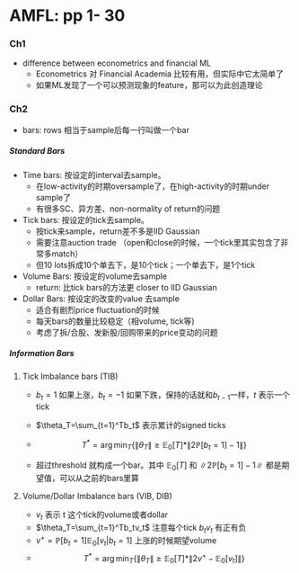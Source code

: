 # AMFL: pp 1- 30

### Ch1

- difference between econometrics and financial ML
    - Econometrics 对 Financial Academia 比较有用，但实际中它太简单了
    - 如果ML发现了一个可以预测现象的feature，那可以为此创造理论

### Ch2

- bars: rows 相当于sample后每一行叫做一个bar

##### Standard Bars

- Time bars: 按设定的interval去sample。
    - 在low-activity的时期oversample了，在high-activity的时期under sample了
    - 有很多SC、异方差、non-normality of return的问题
- Tick bars:  按设定的tick去sample。
    - 按tick来sample，return差不多是IID Gaussian
    - 需要注意auction trade （open和close的时候，一个tick里其实包含了非常多match）
    - 但10 lots拆成10个单去下，是10个tick；一个单去下，是1个tick
- Volume Bars: 按设定的volume去sample
    - return: 比tick bars的方法更 closer to IID Gaussian
- Dollar Bars: 按设定的改变的value 去sample
    - 适合有剧烈price fluctuation的时候
    - 每天bars的数量比较稳定（相volume, tick等)
    - 考虑了拆/合股、发新股/回购带来的price变动的问题

##### Information Bars

1. Tick Imbalance bars (TIB)

    - $b_t=1$ 如果上涨，$b_t=-1$ 如果下跌，保持的话就和$b_{t-1}$一样，$t$ 表示一个tick
    - $\theta_T=\sum_{t=1}^Tb_t$ 表示累计的signed ticks

    - $$T^* =\arg\min_T\{\|\theta_T\|\ge \mathbb{E}_0[T]*\|2\mathbb{P}[b_t=1]-1\|\}$$
    - 超过threshold 就构成一个bar。其中 $\mathbb{E}_0[T]$ 和 $\|2\mathbb{P}[b_t=1]-1\|$ 都是期望值，可以从之前的bars里算

2. Volume/Dollar Imbalance bars (VIB, DIB)

    - $v_t$ 表示 t 这个tick的volume或者dollar
    - $\theta_T=\sum_{t=1}^Tb_tv_t$ 注意每个tick $b_tv_t$ 有正有负
    - $v^+=\mathbb{P}[b_t=1]\mathbb{E}_0[v_t|b_t=1]$ 上涨的时候期望volume
    -  $$T^* =\arg\min_T\{\|\theta_T\|\ge \mathbb{E}_0[T]*\|2v^+-\mathbb{E}_0[v_t]\|\}$$

